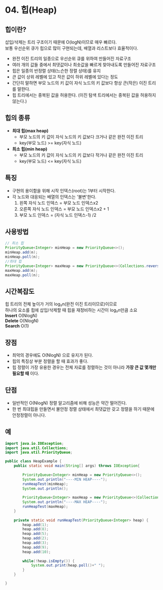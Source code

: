 # 04. 힙(Heap)

## 힙이란?  
삽입/삭제는 트리 구조이기 때문에 O(logN)이므로 매우 빠르다.   
보통 우선순위 큐가 힙으로 많이 구현되는데, 배열과 리스트보다 효율적이다.   

- 완전 이진 트리의 일종으로 우선순위 큐를 위하여 만들어진 자료구조
- 여러 개의 값들 중에서 최댓값이나 최솟값을 빠르게 찾아내도록 만들어진 자료구조
- 힙은 일종의 반정렬 상태(느슨한 정렬 상태)를 유지
- 큰 값이 상위 레벨에 있고 작은 값이 하위 레벨에 있다는 정도
- 간단히 말하면 부모 노드의 키 값이 자식 노드의 키 값보다 항상 큰(작은) 이진 트리를 말한다.
- 힙 트리에서는 중복된 값을 허용한다. (이진 탐색 트리에서는 중복된 값을 허용하지 않는다.)

## 힙의 종류
- **최대 힙(max heap)**   
	- 부모 노드의 키 값이 자식 노드의 키 값보다 크거나 같은 완전 이진 트리   
	- key(부모 노드) >= key(자식 노드)   
- **최소 힙(min heap)**   
	- 부모 노드의 키 값이 자식 노드의 키 값보다 작거나 같은 완전 이진 트리    
	- key(부모 노드) <= key(자식 노드)    

## 특징
- 구현의 용이함을 위해 시작 인덱스(root)는 1부터 시작한다.
- 각 노드와 대응되는 배열의 인덱스는 '불변'한다.
	1. 왼쪽 자식 노드 인덱스 = 부모 노드 인덱스x2
	2. 오른쪽 자식 노드 인덱스 = 부모 노드 인덱스x2 + 1
	3. 부모 노드 인덱스 = (자식 노드 인덱스-1) /2

## 사용방법   
```java
// 최소 힙
PriorityQueue<Integer> minHeap = new PriorityQueue<>();
minHeap.add(n);
minHeap.poll(n);
//최대 힙
PriorityQueue<Integer> maxHeap = new PriorityQueue<>(Collections.reverseOrder());
maxHeap.add(n);
maxHeap.poll(n);
```

## 시간복잡도
힙 트리의 전체 높이가 거의 log₂n(완전 이진 트리이므로)이므로    
하나의 요소를 힙에 삽입/삭제할 때 힙을 재정비하는 시간이 log₂n만큼 소요   
**Insert** O(NlogN)   
**Delete** O(NlogN)   
**Search** O(1)   

## 장점
- 최악의 경우에도 O(NlogN) 으로 유지가 된다.   
- 힙의 특징상 부분 정렬을 할 때 효과가 좋다.   
- 힙 정렬이 가장 유용한 경우는 전체 자료를 정렬하는 것이 아니라 **가장 큰 값 몇개만 필요할 때** 이다.   

## 단점
- 일반적인 O(NlogN) 정렬 알고리즘에 비해 성능은 약간 떨어진다.   
- 한 번 최대힙을 만들면서 불안정 정렬 상태에서 최댓값만 갖고 정렬을 하기 때문에 안정정렬이 아니다.   

## 예
```java
import java.io.IOException;
import java.util.Collections;
import java.util.PriorityQueue;

public class HeapExample {
	public static void main(String[] args) throws IOException{
		
		PriorityQueue<Integer> minHeap = new PriorityQueue<>();
	    System.out.println("----MIN HEAP----");
	    runHeapTest(minHeap);
	    System.out.println();
	    
	    PriorityQueue<Integer> maxHeap = new PriorityQueue<>(Collections.reverseOrder());
	    System.out.println("----MAX HEAP----");
	    runHeapTest(maxHeap);
	}
	
	private static void runHeapTest(PriorityQueue<Integer> heap) {
		heap.add(1);
		heap.add(8);
		heap.add(5);
		heap.add(2);
		heap.add(3);
		heap.add(9);
		heap.add(10);
		
		while(!heap.isEmpty()) {
	    	System.out.print(heap.poll()+" ");
	    }
	}

}
```